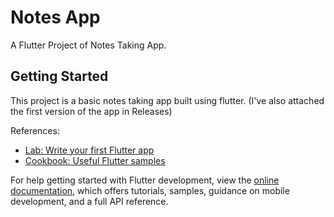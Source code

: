 # Notes App

A Flutter Project of Notes Taking App.

## Getting Started

This project is a basic notes taking app built using flutter.
(I've also attached the first version of the app in Releases)

References:

- [Lab: Write your first Flutter app](https://docs.flutter.dev/get-started/codelab)
- [Cookbook: Useful Flutter samples](https://docs.flutter.dev/cookbook)

For help getting started with Flutter development, view the
[online documentation](https://docs.flutter.dev/), which offers tutorials,
samples, guidance on mobile development, and a full API reference.
